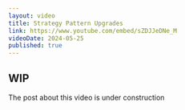 ```yaml
---
layout: video
title: Strategy Pattern Upgrades
link: https://www.youtube.com/embed/sZDJJeDNe_M
videoDate: 2024-05-25
published: true
---
```


## WIP

The post about this video is under construction